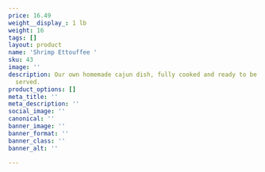 ```yaml
---
price: 16.49
weight__display_: 1 lb
weight: 16
tags: []
layout: product
name: 'Shrimp Ettouffee '
sku: 43
image: ''
description: Our own homemade cajun dish, fully cooked and ready to be boiled and
  served.
product_options: []
meta_title: ''
meta_description: ''
social_image: ''
canonical: ''
banner_image: ''
banner_format: ''
banner_class: ''
banner_alt: ''

---
```

